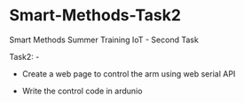 # Smart-Methods-Task2
Smart Methods Summer Training IoT - Second Task

Task2: -

- Create a web page to control the arm using web serial API

- Write the control code in ardunio
